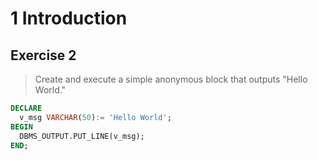 # 1 Introduction

## Exercise 2

> Create and execute a simple anonymous block that outputs "Hello World."

```sql
DECLARE
  v_msg VARCHAR(50):= 'Hello World';
BEGIN
  DBMS_OUTPUT.PUT_LINE(v_msg);
END;
```





